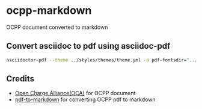 # ocpp-markdown

OCPP document converted to markdown

## Convert asciidoc to pdf using asciidoc-pdf

```bash
asciidoctor-pdf --theme ../styles/themes/theme.yml -a pdf-fontsdir="../styles/fonts;GEM_FONTS_DIR" ${asciidoc_file}
```

## Credits

- [Open Charge Alliance(OCA)](https://openchargealliance.org/) for OCPP document
- [pdf-to-markdown](https://github.com/jzillmann/pdf-to-markdown) for converting OCPP pdf to markdown
